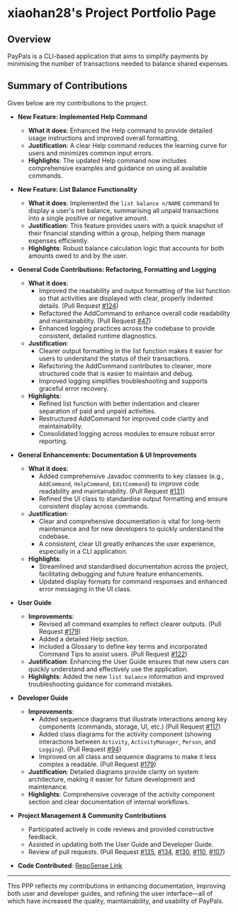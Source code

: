 # xiaohan28's Project Portfolio Page

## Overview
PayPals is a CLI-based application that aims to simplify payments by minimising the number of transactions needed to balance shared expenses.

## Summary of Contributions

Given below are my contributions to the project.

* **New Feature: Implemented Help Command**
    * **What it does**: Enhanced the Help command to provide detailed usage instructions and improved overall formatting.
    * **Justification**: A clear Help command reduces the learning curve for users and minimizes common input errors.
    * **Highlights**: The updated Help command now includes comprehensive examples and guidance on using all available commands.


* **New Feature: List Balance Functionality**
    * **What it does**: Implemented the `list balance n/NAME` command to display a user's net balance, summarising all unpaid transactions into a single positive or negative amount.
    * **Justification**: This feature provides users with a quick snapshot of their financial standing within a group, helping them manage expenses efficiently.
    * **Highlights**: Robust balance calculation logic that accounts for both amounts owed to and by the user.


* **General Code Contributions: Refactoring, Formatting and Logging**
  * **What it does**:
    - Improved the readability and output formatting of the list function so that activities are displayed with clear, properly indented details. (Pull Request [#124](https://github.com/AY2425S2-CS2113-T13-2/tp/pull/124))
    - Refactored the AddCommand to enhance overall code readability and maintainability. (Pull Request [#47](https://github.com/AY2425S2-CS2113-T13-2/tp/pull/47))
    - Enhanced logging practices across the codebase to provide consistent, detailed runtime diagnostics.
  * **Justification**:
    - Clearer output formatting in the list function makes it easier for users to understand the status of their transactions.
    - Refactoring the AddCommand contributes to cleaner, more structured code that is easier to maintain and debug.
    - Improved logging simplifies troubleshooting and supports graceful error recovery.
  * **Highlights**:
    - Refined list function with better indentation and clearer separation of paid and unpaid activities.
    - Restructured AddCommand for improved code clarity and maintainability.
    - Consolidated logging across modules to ensure robust error reporting.


* **General Enhancements: Documentation & UI Improvements**
  * **What it does**:
    - Added comprehensive Javadoc comments to key classes (e.g., `AddCommand`, `HelpCommand`, `EditCommand`) to improve code readability and maintainability. (Pull Request [#131](https://github.com/AY2425S2-CS2113-T13-2/tp/pull/131))
    - Refined the UI class to standardise output formatting and ensure consistent display across commands. 
  * **Justification**:
    - Clear and comprehensive documentation is vital for long-term maintenance and for new developers to quickly understand the codebase.
    - A consistent, clear UI greatly enhances the user experience, especially in a CLI application.
  * **Highlights**:
    - Streamlined and standardised documentation across the project, facilitating debugging and future feature enhancements.
    - Updated display formats for command responses and enhanced error messaging in the UI class.


* **User Guide**
    * **Improvements**: 
      * Revised all command examples to reflect clearer outputs. (Pull Request [#179](https://github.com/AY2425S2-CS2113-T13-2/tp/pull/179))
      * Added a detailed Help section.
      * Included a Glossary to define key terms and incorporated Command Tips to assist users. (Pull Request [#122](https://github.com/AY2425S2-CS2113-T13-2/tp/pull/122))
    * **Justification**: Enhancing the User Guide ensures that new users can quickly understand and effectively use the application.
    * **Highlights**: Added the new `list balance` information and improved troubleshooting guidance for command mistakes.


* **Developer Guide**
    * **Improvements**: 
      * Added sequence diagrams that illustrate interactions among key components (commands, storage, UI, etc.) (Pull Request [#117](https://github.com/AY2425S2-CS2113-T13-2/tp/pull/117)) 
      * Added class diagrams for the activity component (showing interactions between `Activity`, `ActivityManager`, `Person`, and `Logging`). (Pull Request [#94](https://github.com/AY2425S2-CS2113-T13-2/tp/pull/94))
      * Improved on all class and sequence diagrams to make it less complex a readable. (Pull Request [#179](https://github.com/AY2425S2-CS2113-T13-2/tp/pull/179))
    * **Justification**: Detailed diagrams provide clarity on system architecture, making it easier for future development and maintenance.
    * **Highlights**: Comprehensive coverage of the activity component section and clear documentation of internal workflows.


* **Project Management & Community Contributions**
    * Participated actively in code reviews and provided constructive feedback.
    * Assisted in updating both the User Guide and Developer Guide.
    * Review of pull requests. (Pull Request [#135](https://github.com/AY2425S2-CS2113-T13-2/tp/pull/135), [#134](https://github.com/AY2425S2-CS2113-T13-2/tp/pull/134), [#130](https://github.com/AY2425S2-CS2113-T13-2/tp/pull/130), [#110](https://github.com/AY2425S2-CS2113-T13-2/tp/pull/110), [#107](https://github.com/AY2425S2-CS2113-T13-2/tp/pull/107))


* **Code Contributed**: [RepoSense Link](https://nus-cs2113-ay2425s2.github.io/tp-dashboard/?search=xiaohan28&breakdown=true)

---

This PPP reflects my contributions in enhancing documentation, improving both user and developer guides, and refining the user interface—all of which have increased the quality, maintainability, and usability of PayPals.
